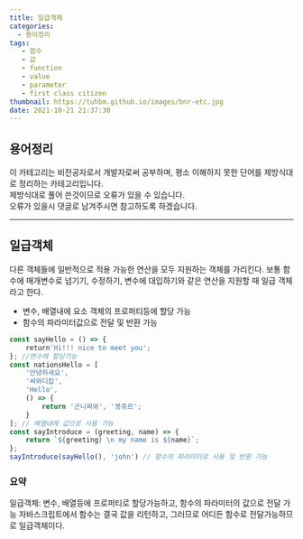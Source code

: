 ```yaml
---
title: 일급객체
categories:
  - 용어정리
tags:
   - 함수
   - 값
   - function
   - value
   - parameter
   - first class citizen
thumbnail: https://tuhbm.github.io/images/bnr-etc.jpg
date: 2021-10-21 21:37:30
---
```


## 용어정리

이 카테고리는 비전공자로서 개발자로써 공부하며, 평소 이해하지 못한 단어를 제방식대로 정리하는 카테고리입니다.  
제방식대로 풀어 쓴것이므로 오류가 있을 수 있습니다.  
오류가 있을시 댓글로 남겨주시면 참고하도록 하겠습니다.
***

## 일급객체
다른 객체들에 일반적으로 적용 가능한 연산을 모두 지원하는 객체를 가리킨다. 보통 함수에 매개변수로 넘기기, 수정하기, 변수에 대입하기와 같은 연산을 지원할 때 일급 객체라고 한다.
<!-- more -->
- 변수, 배열내에 요소 객체의 프로퍼티등에 할당 가능
- 함수의 파라미터값으로 전달 및 반환 가능

````javascript
const sayHello = () => {
    return'Hi!!! nice to meet you';
}; //변수에 할당가능
const nationsHello = [
    '안녕하세요', 
    '싸와디캅', 
    'Hello', 
    () => {
        return '곤니찌와', '봉쥬르';
    }
]; // 배열내에 값으로 사용 가능
const sayIntroduce = (greeting, name) => {
    return `${greeting} \n my name is ${name}`;
};
sayIntroduce(sayHello(), 'john') // 함수의 파라미터로 사용 및 반환 가능
````

### 요약
일급객체: 변수, 배열등에 프로퍼티로 할당가능하고, 함수의 파라미터의 값으로 전달 가능
자바스크립트에서 함수는 결국 값을 리턴하고, 그러므로 어디든 함수로 전달가능하므로 일급객체이다.
